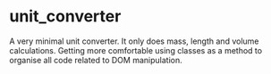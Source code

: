 # unit_converter
 A very minimal unit converter. It only does mass, length and volume calculations.  Getting more comfortable using classes as a method to organise all code related to DOM manipulation. 
